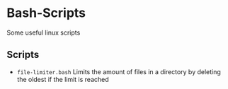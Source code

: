 # Bash-Scripts
Some useful linux scripts

## Scripts

- `file-limiter.bash` Limits the amount of files in a directory by deleting the oldest if the limit is reached
